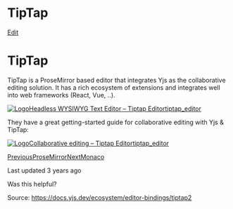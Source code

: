 # TipTap

[Edit](https://github.com/yjs/docs/blob/main/ecosystem/editor-bindings/tiptap2.md)

# TipTap

TipTap is a ProseMirror based editor that integrates Yjs as the collaborative editing solution. It has a rich ecosystem of extensions and integrates well into web frameworks (React, Vue, ..).

[![Logo](https://docs.yjs.dev/~gitbook/image?url=https%3A%2F%2Ftiptap.dev%2Ffavicon.svg&width=20&dpr=4&quality=100&sign=75449cae&sv=2)Headless WYSIWYG Text Editor – Tiptap Editortiptap_editor](https://tiptap.dev)

They have a great getting-started guide for collaborative editing with Yjs & TipTap:

[![Logo](https://docs.yjs.dev/~gitbook/image?url=https%3A%2F%2Ftiptap.dev%2Ffavicon.svg&width=20&dpr=4&quality=100&sign=75449cae&sv=2)Collaborative editing – Tiptap Editortiptap_editor](https://tiptap.dev/guide/collaborative-editing)

[PreviousProseMirror](/ecosystem/editor-bindings/prosemirror)[NextMonaco](/ecosystem/editor-bindings/monaco)

Last updated 3 years ago

Was this helpful?

Source: https://docs.yjs.dev/ecosystem/editor-bindings/tiptap2
